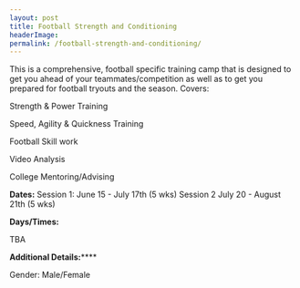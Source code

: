 ```yaml
---
layout: post
title: Football Strength and Conditioning
headerImage:
permalink: /football-strength-and-conditioning/
---
```


This is a comprehensive, football specific training camp that is designed to get you ahead of your teammates/competition as well as to get you prepared for football tryouts and the season. Covers:

Strength & Power Training

Speed, Agility & Quickness Training

Football Skill work

Video Analysis

College Mentoring/Advising

**Dates:**
Session 1: June 15 - July 17th (5 wks)
Session 2 July 20 - August 21th (5 wks)

**Days/Times:**

TBA

**Additional Details:******

Gender: Male/Female